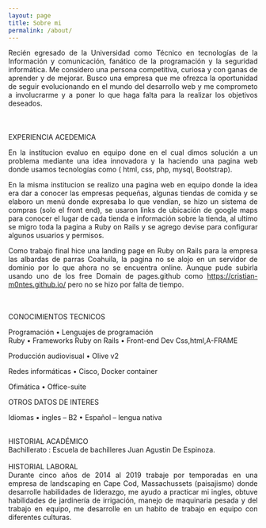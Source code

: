 ```yaml
---
layout: page
title: Sobre mi 
permalink: /about/
---
```


<div style="text-align: justify">
Recién egresado de la Universidad como Técnico en tecnologías de la Información y comunicación, fanático de la programación y la seguridad informática. Me considero una persona competitiva, curiosa y con ganas de aprender y de mejorar. Busco una empresa que me ofrezca la oportunidad de seguir evolucionando en el mundo del desarrollo web y me comprometo a involucrarme y a poner lo que haga falta para la realizar los objetivos deseados. 
</div>


<br>

<br>                                                                                                                        
<div style="text-align: justify">                                                                                           
<br>                                                                                                                        
EXPERIENCIA ACEDEMICA
<br>                    

En la institucion evaluo ﻿en equipo done en el cual dimos solución a un problema mediante una idea innovadora y la  haciendo una pagina web donde usamos tecnologías como ( html, css, php, mysql, Bootstrap).

En la misma institucion se realizo una pagina web en equipo donde la idea era dar a conocer las empresas pequeñas,  algunas tiendas de comida y se elaboro un menú donde expresaba lo que vendían, se hizo un sistema de compras (solo el front end), se usaron links de ubicación de google maps para conocer el lugar de cada tienda e información sobre la tienda, al ultimo se migro toda la pagina a Ruby on Rails y se agrego devise para configurar algunos usuarios y permisos. 

Como trabajo  final hice una landing page en Ruby on Rails para la empresa las albardas de parras Coahuila, la pagina no se alojo en un servidor de dominio por lo que ahora no se encuentra online. Aunque pude subirla usando uno de los free Domain de pages.github como https://cristian-m0ntes.github.io/ pero no se hizo por falta de tiempo.
</div>
<br> 
<div style="text-align: justify">
<br>
CONOCIMIENTOS TECNICOS 
<br>

Programación
• Lenguajes de programación    
Ruby
• Frameworks
Ruby on Rails 
• Front-end Dev
Css,html,A-FRAME

Producción audiovisual
• Olive v2 

Redes informáticas
• Cisco, Docker container

Ofimática
• Office-suite 

OTROS DATOS DE INTERES

Idiomas 
• ingles – B2
• Español – lengua nativa
</div>

<br>

<div style="text-align: justify">
HISTORIAL ACADÉMICO
<br>
Bachillerato : Escuela de bachilleres Juan Agustin De Espinoza.
</div>

<br>

<div style="text-align: justify">
HISTORIAL LABORAL 
<br>
Durante cinco años de 2014 al 2019 trabaje por temporadas en una empresa de landscaping en Cape Cod, Massachussets (paisajismo) donde desarrolle habilidades de liderazgo, me ayudo a practicar mi ingles, obtuve habilidades de jardinería de irrigación, manejo de maquinaria pesada y del trabajo en equipo, me desarrolle en un habito de trabajo en equipo con diferentes culturas.
</div>
